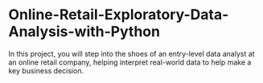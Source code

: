# Online-Retail-Exploratory-Data-Analysis-with-Python
In this project, you will step into the shoes of an entry-level data analyst at an online retail company, helping interpret real-world data to help make a key business decision.
